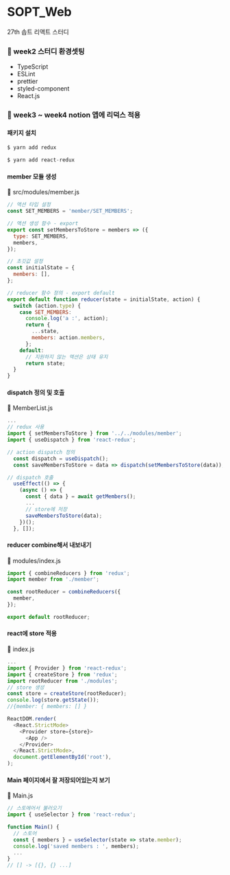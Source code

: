 # SOPT_Web
27th 솝트 리액트 스터디

### 🐝 week2 스터디 환경셋팅
- TypeScript
- ESLint
- prettier
- styled-component
- React.js

### 🐝 week3 ~ week4 notion 앱에 리덕스 적용 

#### 패키지 설치

```js
$ yarn add redux
```

```js
$ yarn add react-redux
```

#### member 모듈 생성

📃 src/modules/member.js

```js
// 액션 타입 설정
const SET_MEMBERS = 'member/SET_MEMBERS';

// 액션 생성 함수 - export
export const setMembersToStore = members => ({
  type: SET_MEMBERS,
  members,
});

// 초깃값 설정
const initialState = {
  members: [],
};

// reducer 함수 정의 - export default
export default function reducer(state = initialState, action) {
  switch (action.type) {
    case SET_MEMBERS:
      console.log('a :', action);
      return {
        ...state,
        members: action.members,
      };
    default:
      // 지원하지 않는 액션은 상태 유지
      return state;
  }
}
```

#### dispatch 정의 및 호출
📃 MemberList.js

```js
...
// redux 사용
import { setMembersToStore } from '../../modules/member';
import { useDispatch } from 'react-redux';

// action dispatch 정의
  const dispatch = useDispatch();
  const saveMembersToStore = data => dispatch(setMembersToStore(data));

// dispatch 호출
  useEffect(() => {
    (async () => {
      const { data } = await getMembers();
      ...
      // store에 저장
      saveMembersToStore(data);
    })();
  }, []);

```

#### reducer combine해서 내보내기
📃 modules/index.js

```js
import { combineReducers } from 'redux';
import member from './member';

const rootReducer = combineReducers({
  member,
});

export default rootReducer;

```

#### react에 store 적용
📃 index.js

```js
...
import { Provider } from 'react-redux';
import { createStore } from 'redux';
import rootReducer from './modules';
// store 생성
const store = createStore(rootReducer);
console.log(store.getState());
//{member: { members: [] }

ReactDOM.render(
  <React.StrictMode>
    <Provider store={store}>
      <App />
    </Provider>
  </React.StrictMode>,
  document.getElementById('root'),
);

```

#### Main 페이지에서 잘 저장되어있는지 보기

📃 Main.js

```js
// 스토에어서 불러오기
import { useSelector } from 'react-redux';

function Main() {
  // 스토어
  const { members } = useSelector(state => state.member);
  console.log('saved members : ', members);
  ...
}
// [] -> [{}, {} ...]
```
